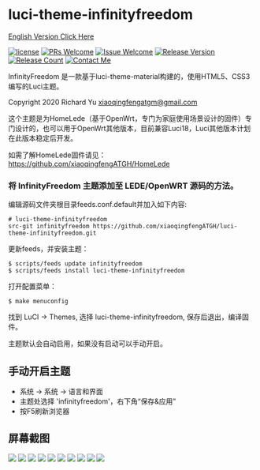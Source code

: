 # luci-theme-infinityfreedom
[ English Version Click Here ](/README.md)

[1]: https://img.shields.io/badge/license-Apache2-brightgreen.svg
[2]: /LICENSE
[3]: https://img.shields.io/badge/PRs-welcome-brightgreen.svg
[4]: https://github.com/xiaoqingfengATGH/luci-theme-infinityfreedom/pulls
[5]: https://img.shields.io/badge/Issues-welcome-brightgreen.svg
[6]: https://github.com/xiaoqingfengATGH/luci-theme-infinityfreedom/issues/new
[7]: https://img.shields.io/badge/release-v1.5-orange.svg?
[8]: https://github.com/xiaoqingfengATGH/luci-theme-infinityfreedom/releases
[9]: https://img.shields.io/github/downloads/xiaoqingfengATGH/luci-theme-infinityfreedom/total
[10]: https://img.shields.io/badge/Contact-telegram-blue
[11]: https://t.me/t_homelede
[![license][1]][2]
[![PRs Welcome][3]][4]
[![Issue Welcome][5]][6]
[![Release Version][7]][8]
[![Release Count][9]][8]
[![Contact Me][10]][11]

InfinityFreedom 是一款基于luci-theme-material构建的，使用HTML5、CSS3编写的Luci主题。

Copyright 2020 Richard Yu <xiaoqingfengatgm@gmail.com>

这个主题是为HomeLede（基于OpenWrt，专门为家庭使用场景设计的固件）专门设计的，也可以用于OpenWrt其他版本，目前兼容Luci18，Luci其他版本计划在此版本稳定后开发。

如需了解HomeLede固件请见：
https://github.com/xiaoqingfengATGH/HomeLede

### 将 InfinityFreedom 主题添加至 LEDE/OpenWRT 源码的方法。

编辑源码文件夹根目录feeds.conf.default并加入如下内容:

    # luci-theme-infinityfreedom
    src-git infinityfreedom https://github.com/xiaoqingfengATGH/luci-theme-infinityfreedom.git

更新feeds，并安装主题：

    $ scripts/feeds update infinityfreedom
    $ scripts/feeds install luci-theme-infinityfreedom

打开配置菜单：

    $ make menuconfig

找到 LuCI -> Themes, 选择 luci-theme-infinityfreedom, 保存后退出，编译固件。 

主题默认会自动启用，如果没有启动可以手动开启。

手动开启主题
----------------

  * 系统 -> 系统 -> 语言和界面
  * 主题处选择 'infinityfreedom'，右下角“保存&应用”
  * 按F5刷新浏览器

屏幕截图
----------------
![](/luci-packages/screenshots/000.Login.jpg)
![](/luci-packages/screenshots/001.Overview.jpg)
![](/luci-packages/screenshots/002.Firewall.jpg)
![](/luci-packages/screenshots/003.KernelLog.jpg)
![](/luci-packages/screenshots/004.Route.jpg)
![](/luci-packages/screenshots/005.SysLog.jpg)
![](/luci-packages/screenshots/100.System.jpg)
![](/luci-packages/screenshots/101.SoftwarePkgs.jpg)
![](/luci-packages/screenshots/207.upnp.jpg)
![](/luci-packages/screenshots/304.Samba.jpg)
